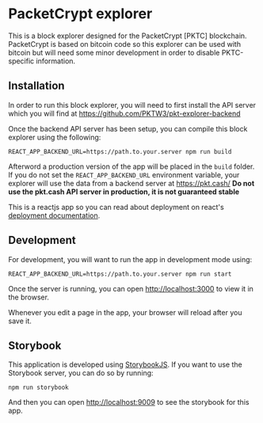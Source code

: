 # PacketCrypt explorer

This is a block explorer designed for the PacketCrypt [PKTC] blockchain.
PacketCrypt is based on bitcoin code so this explorer can be used with bitcoin but will need
some minor development in order to disable PKTC-specific information.

## Installation
In order to run this block explorer, you will need to first install the API server
which you will find at https://github.com/PKTW3/pkt-explorer-backend

Once the backend API server has been setup, you can compile this block explorer using
the following:

    REACT_APP_BACKEND_URL=https://path.to.your.server npm run build

Afterword a production version of the app will be placed in the `build` folder.
If you do not set the `REACT_APP_BACKEND_URL` environment variable, your explorer
will use the data from a backend server at https://pkt.cash/
**Do not use the pkt.cash API server in production, it is not guaranteed stable**

This is a reactjs app so you can read about deployment on react's
[deployment documentation](https://facebook.github.io/create-react-app/docs/deployment).

## Development
For development, you will want to run the app in development mode using:

    REACT_APP_BACKEND_URL=https://path.to.your.server npm run start

Once the server is running, you can open [http://localhost:3000](http://localhost:3000)
to view it in the browser.

Whenever you edit a page in the app, your browser will reload after you save it.

## Storybook
This application is developed using [StorybookJS](https://storybook.js.org/).
If you want to use the Storybook server, you can do so by running:

    npm run storybook

And then you can open [http://localhost:9009](http://localhost:9009) to see the
storybook for this app.